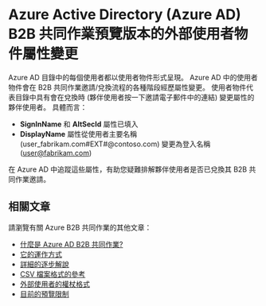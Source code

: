 <properties
   pageTitle="外部使用者物件屬性變更為 Azure Active Directory B2B 共同作業預覽 |Microsoft Azure"
   description="Azure Active Directory B2B 藉由讓商務夥伴，選擇性地存取公司的應用程式支援跨公司的關聯性"
   services="active-directory"
   authors="viv-liu"
   manager="cliffdi"
   editor=""
   tags=""/>

<tags
   ms.service="active-directory"
   ms.devlang="NA"
   ms.topic="article"
   ms.tgt_pltfrm="NA"
   ms.workload="na"
   ms.date="10/27/2015"
   ms.author="viviali"/>


# Azure Active Directory (Azure AD) B2B 共同作業預覽版本的外部使用者物件屬性變更

Azure AD 目錄中的每個使用者都以使用者物件形式呈現。 Azure AD 中的使用者物件會在 B2B 共同作業邀請/兌換流程的各種階段經歷屬性變更。 使用者物件代表目錄中具有會在兌換時 (夥伴使用者按一下邀請電子郵件中的連結) 變更屬性的夥伴使用者。 具體而言：

- **SignInName** 和 **AltSecId** 屬性已填入
- **DisplayName** 屬性從使用者主要名稱 (user_fabrikam.com#EXT#@contoso.com) 變更為登入名稱 (user@fabrikam.com)

在 Azure AD 中追蹤這些屬性，有助您疑難排解夥伴使用者是否已兌換其 B2B 共同作業邀請。

## 相關文章

請瀏覽有關 Azure B2B 共同作業的其他文章：

- [什麼是 Azure AD B2B 共同作業?](active-directory-b2b-what-is-azure-ad-b2b.md)
- [它的運作方式](active-directory-b2b-how-it-works.md)
- [詳細的逐步解說](active-directory-b2b-detailed-walkthrough.md)
- [CSV 檔案格式的參考](active-directory-b2b-references-csv-file-format.md)
- [外部使用者的權杖格式](active-directory-b2b-references-external-user-token-format.md)
- [目前的預覽限制](active-directory-b2b-current-preview-limitations.md)





